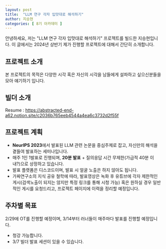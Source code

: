 ```yaml
---
layout: post
title:  "LLM 연구 각자 입맛대로 해석하기"
author: 지승현
categories: [ 8기 아카데미 ]
---
```


안녕하세요, 저는 "LLM 연구 각자 입맛대로 해석하기" 프로젝트를 빌드한 지승현입니다.
이 글에서는 2024년 상반기 제가 진행할 프로젝트에 대해서 간단히 소개합니다.

## 프로젝트 소개

본 프로젝트의 목적은 다양한 시각 혹은 자신의 시각을 남들에게 설파하고 싶으신분들을 모아 얘기하기 입니다.

## 빌더 소개

Resume : https://abstracted-end-a62.notion.site/c2036b765eeb4544a4ea6c3732d2f55f

## 프로젝트 계획

- **NeurIPS 2023**에서 발표된 LLM 관련 논문을 중심주제로 잡고, 자신만의 해석을 곁들여 발표하는 세미나입니다.
- 매주 1인 1발표로 진행되며, **20분 발표** + 질의응답 시간 무제한(가급적 40분 이내?)으로 상정하고 있습니다.
- 발표 플랫폼은 디스코드이며, 발표 시 얼굴 노출은 하지 않아도 됩니다.
- 가짜연구소의 지식 공유 철학에 따라, 발표영상은 녹화 후 유튜브에 각자 제한적인 게시(검색노출이 되지는 않지만 특정 링크를 통해 시청 가능) 혹은 원하실 경우 일반적인 게시를 요청드리고, 프로젝트 페이지에 이력을 정리할 예정입니다.

## 주차별 목표

2/29에 OT를 진행할 예정이며, 3/14부터 러너들이 매주마다 발표를 진행할 예정입니다.
* 청강 가능합니다.
* 3/7 빌더 발표 세션이 있을 수 있습니다.
